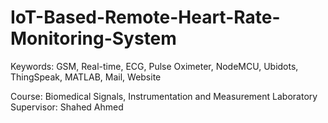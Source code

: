 # IoT-Based-Remote-Heart-Rate-Monitoring-System
Keywords: GSM, Real-time, ECG, Pulse Oximeter, NodeMCU, Ubidots, ThingSpeak, MATLAB, Mail, Website

Course: Biomedical Signals, Instrumentation and Measurement Laboratory \
Supervisor: Shahed Ahmed
